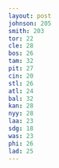 ```yaml
---
layout: post
johnson: 205
smith: 203
tor: 22
cle: 28
bos: 26
tam: 32
pit: 27
cin: 20
stl: 26
atl: 24
bal: 32
kan: 28
nyy: 28
laa: 23
sdg: 18
was: 23
phi: 26
lad: 25
---
```

